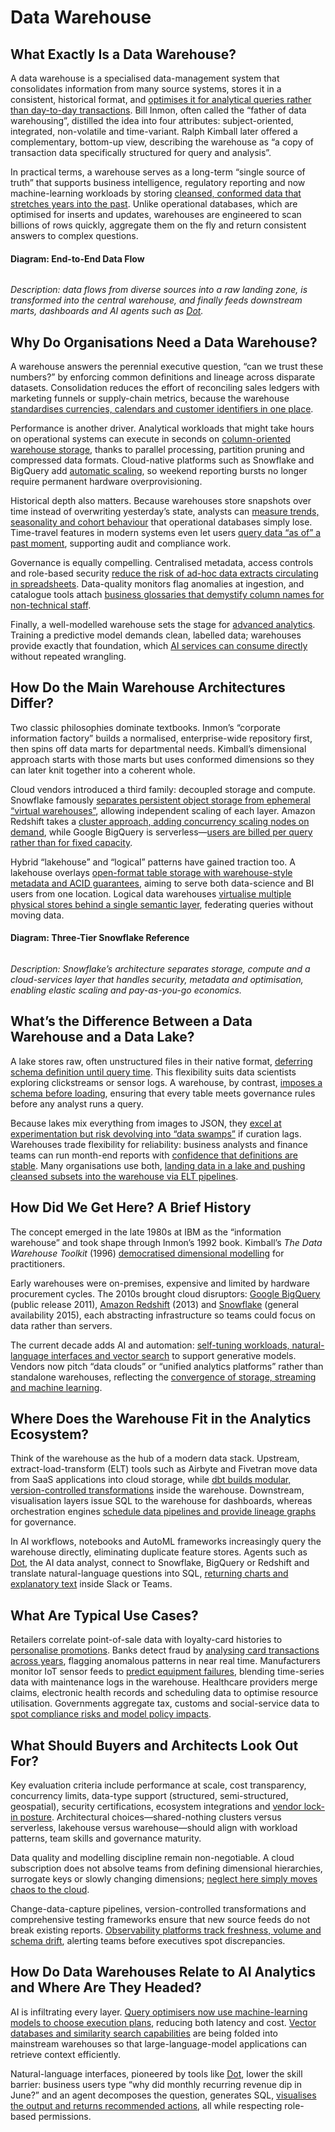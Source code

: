 # Data Warehouse

## What Exactly Is a Data Warehouse?

A data warehouse is a specialised data-management system that consolidates information from many source systems, stores it in a consistent, historical format, and [optimises it for analytical queries rather than day-to-day transactions](https://www.oracle.com/database/what-is-a-data-warehouse/). Bill Inmon, often called the “father of data warehousing”, distilled the idea into four attributes: subject-oriented, integrated, non-volatile and time-variant. Ralph Kimball later offered a complementary, bottom-up view, describing the warehouse as “a copy of transaction data specifically structured for query and analysis”.

In practical terms, a warehouse serves as a long-term “single source of truth” that supports business intelligence, regulatory reporting and now machine-learning workloads by storing [cleansed, conformed data that stretches years into the past](https://azure.microsoft.com/en-us/resources/cloud-computing-dictionary/what-is-a-data-warehouse). Unlike operational databases, which are optimised for inserts and updates, warehouses are engineered to scan billions of rows quickly, aggregate them on the fly and return consistent answers to complex questions.

#### Diagram: End-to-End Data Flow

<figure><img src="../../.gitbook/assets/image (1).png" alt=""><figcaption></figcaption></figure>

_Description: data flows from diverse sources into a raw landing zone, is transformed into the central warehouse, and finally feeds downstream marts, dashboards and AI agents such as_ [_Dot_](https://getdot.ai)_._

## Why Do Organisations Need a Data Warehouse?

A warehouse answers the perennial executive question, “can we trust these numbers?” by enforcing common definitions and lineage across disparate datasets. Consolidation reduces the effort of reconciling sales ledgers with marketing funnels or supply-chain metrics, because the warehouse [standardises currencies, calendars and customer identifiers in one place](https://www.fivetran.com/learn/benefits-of-data-warehouse).

Performance is another driver. Analytical workloads that might take hours on operational systems can execute in seconds on [column-oriented warehouse storage](https://www.hava.io/blog/what-is-amazon-redshift), thanks to parallel processing, partition pruning and compressed data formats. Cloud-native platforms such as Snowflake and BigQuery add [automatic scaling](https://cloud.google.com/learn/what-is-a-data-warehouse), so weekend reporting bursts no longer require permanent hardware overprovisioning.

Historical depth also matters. Because warehouses store snapshots over time instead of overwriting yesterday’s state, analysts can [measure trends, seasonality and cohort behaviour](https://www.oracle.com/database/what-is-a-data-warehouse/) that operational databases simply lose. Time-travel features in modern systems even let users [query data “as of” a past moment](https://docs.snowflake.com/en/user-guide/intro-key-concepts), supporting audit and compliance work.

Governance is equally compelling. Centralised metadata, access controls and role-based security [reduce the risk of ad-hoc data extracts circulating in spreadsheets](https://www.techtarget.com/searchbusinessanalytics/tip/Reasons-to-use-AI-and-machine-learning-in-a-data-warehouse). Data-quality monitors flag anomalies at ingestion, and catalogue tools attach [business glossaries that demystify column names for non-technical staff](https://atlan.com/cloud-data-warehouses/).

Finally, a well-modelled warehouse sets the stage for [advanced analytics](https://datahubanalytics.com/integrating-ai-with-data-warehousing-transforming-data-management-in-2025/). Training a predictive model demands clean, labelled data; warehouses provide exactly that foundation, which [AI services can consume directly](https://www.datasciencecentral.com/data-warehousing-reinvented-using-the-ai-advantage/) without repeated wrangling.

## How Do the Main Warehouse Architectures Differ?

Two classic philosophies dominate textbooks. Inmon’s “corporate information factory” builds a normalised, enterprise-wide repository first, then spins off data marts for departmental needs. Kimball’s dimensional approach starts with those marts but uses conformed dimensions so they can later knit together into a coherent whole.

Cloud vendors introduced a third family: decoupled storage and compute. Snowflake famously [separates persistent object storage from ephemeral “virtual warehouses”](https://www.geeksforgeeks.org/cloud-computing/snowflake-architecture/), allowing independent scaling of each layer. Amazon Redshift takes a [cluster approach, adding concurrency scaling nodes on demand](https://en.wikipedia.org/wiki/Amazon_Redshift), while Google BigQuery is serverless—[users are billed per query rather than for fixed capacity](https://en.wikipedia.org/wiki/BigQuery).

Hybrid “lakehouse” and “logical” patterns have gained traction too. A lakehouse overlays [open-format table storage with warehouse-style metadata and ACID guarantees](https://cloud.google.com/architecture/big-data-analytics/data-warehouse), aiming to serve both data-science and BI users from one location. Logical data warehouses [virtualise multiple physical stores behind a single semantic layer](https://www.datamanagementblog.com/its-only-logical/), federating queries without moving data.

#### Diagram: Three-Tier Snowflake Reference

<figure><img src="../../.gitbook/assets/image.png" alt=""><figcaption></figcaption></figure>

_Description: Snowflake’s architecture separates storage, compute and a cloud-services layer that handles security, metadata and optimisation, enabling elastic scaling and pay-as-you-go economics._

## What’s the Difference Between a Data Warehouse and a Data Lake?

A lake stores raw, often unstructured files in their native format, [deferring schema definition until query time](https://www.talend.com/de/resources/data-lake-vs-data-warehouse/). This flexibility suits data scientists exploring clickstreams or sensor logs. A warehouse, by contrast, [imposes a schema before loading](https://www.coursera.org/articles/data-lake-vs-data-warehouse), ensuring that every table meets governance rules before any analyst runs a query.

Because lakes mix everything from images to JSON, they [excel at experimentation but risk devolving into “data swamps”](https://azure.microsoft.com/en-us/resources/cloud-computing-dictionary/what-is-a-data-lake) if curation lags. Warehouses trade flexibility for reliability: business analysts and finance teams can run month-end reports with [confidence that definitions are stable](https://azure.microsoft.com/en-us/resources/cloud-computing-dictionary/what-is-a-data-warehouse). Many organisations use both, [landing data in a lake and pushing cleansed subsets into the warehouse via ELT pipelines](https://www.reddit.com/r/dataengineering/comments/skrkoj/what_is_difference_between_data_warehouse_and/).

## How Did We Get Here? A Brief History

The concept emerged in the late 1980s at IBM as the “information warehouse” and took shape through Inmon’s 1992 book. Kimball’s _The Data Warehouse Toolkit_ (1996) [democratised dimensional modelling](http://www.r-5.org/files/books/computers/databases/warehouses/Ralph_Kimball_Margy_Ross-The_Data_Warehouse_Toolkit-EN.pdf) for practitioners.

Early warehouses were on-premises, expensive and limited by hardware procurement cycles. The 2010s brought cloud disruptors: [Google BigQuery](https://cloud.google.com/learn/what-is-a-data-warehouse) (public release 2011), [Amazon Redshift](https://en.wikipedia.org/wiki/Amazon_Redshift) (2013) and [Snowflake](https://docs.snowflake.com/en/user-guide/intro-key-concepts) (general availability 2015), each abstracting infrastructure so teams could focus on data rather than servers.

The current decade adds AI and automation: [self-tuning workloads, natural-language interfaces and vector search](https://www.firebolt.io/blog/the-future-of-data-warehousing-in-the-age-of-ai-5-key-trends-from-firebolt-forward) to support generative models. Vendors now pitch “data clouds” or “unified analytics platforms” rather than standalone warehouses, reflecting the [convergence of storage, streaming and machine learning](https://www.databricks.com/resources/webinar/data-warehousing-era-ai).

## Where Does the Warehouse Fit in the Analytics Ecosystem?

Think of the warehouse as the hub of a modern data stack. Upstream, extract-load-transform (ELT) tools such as Airbyte and Fivetran move data from SaaS applications into cloud storage, while [dbt builds modular, version-controlled transformations](https://atlan.com/cloud-data-warehouses/) inside the warehouse. Downstream, visualisation layers issue SQL to the warehouse for dashboards, whereas orchestration engines [schedule data pipelines and provide lineage graphs](https://www.wherescape.com/blog/data-warehouse-automation-according-to-gartner/) for governance.

In AI workflows, notebooks and AutoML frameworks increasingly query the warehouse directly, eliminating duplicate feature stores. Agents such as [Dot](https://getdot.ai), the AI data analyst, connect to Snowflake, BigQuery or Redshift and translate natural-language questions into SQL, [returning charts and explanatory text](https://docs.getdot.ai) inside Slack or Teams.

## What Are Typical Use Cases?

Retailers correlate point-of-sale data with loyalty-card histories to [personalise promotions](https://www.databricks.com/discover/data-warehouse). Banks detect fraud by [analysing card transactions across years](https://www.scalefree.com/blog/data-warehouse/ai-in-data-warehousing-principles-and-applications/), flagging anomalous patterns in near real time. Manufacturers monitor IoT sensor feeds to [predict equipment failures](https://estuary.dev/blog/what-is-real-time-data-warehouse/), blending time-series data with maintenance logs in the warehouse. Healthcare providers merge claims, electronic health records and scheduling data to optimise resource utilisation. Governments aggregate tax, customs and social-service data to [spot compliance risks and model policy impacts](https://en.wikipedia.org/wiki/Bill_Inmon).

## What Should Buyers and Architects Look Out For?

Key evaluation criteria include performance at scale, cost transparency, concurrency limits, data-type support (structured, semi-structured, geospatial), security certifications, ecosystem integrations and [vendor lock-in posture](https://www.projectpro.io/article/snowflake-architecture-what-does-snowflake-do/556). Architectural choices—shared-nothing clusters versus serverless, lakehouse versus warehouse—should align with workload patterns, team skills and governance maturity.

Data quality and modelling discipline remain non-negotiable. A cloud subscription does not absolve teams from defining dimensional hierarchies, surrogate keys or slowly changing dimensions; [neglect here simply moves chaos to the cloud](https://www.wiley-vch.de/de/fachgebiete/computer-und-informatik/the-data-warehouse-toolkit-978-1-118-53080-1).

Change-data-capture pipelines, version-controlled transformations and comprehensive testing frameworks ensure that new source feeds do not break existing reports. [Observability platforms track freshness, volume and schema drift](https://www.wherescape.com/blog/data-warehouse-automation-according-to-gartner/), alerting teams before executives spot discrepancies.

## How Do Data Warehouses Relate to AI Analytics and Where Are They Headed?

AI is infiltrating every layer. [Query optimisers now use machine-learning models to choose execution plans](https://datahubanalytics.com/integrating-ai-with-data-warehousing-transforming-data-management-in-2025/), reducing both latency and cost. [Vector databases and similarity search capabilities](https://www.databricks.com/resources/webinar/data-warehousing-era-ai) are being folded into mainstream warehouses so that large-language-model applications can retrieve context efficiently.

Natural-language interfaces, pioneered by tools like [Dot](https://getdot.ai), lower the skill barrier: business users type “why did monthly recurring revenue dip in June?” and an agent decomposes the question, generates SQL, [visualises the output and returns recommended actions](https://blog.getdot.ai/introducing-deep-analysis-the-next-generation-of-ai-powered-analytics-agents-476d6ca03e86), all while respecting role-based permissions.



